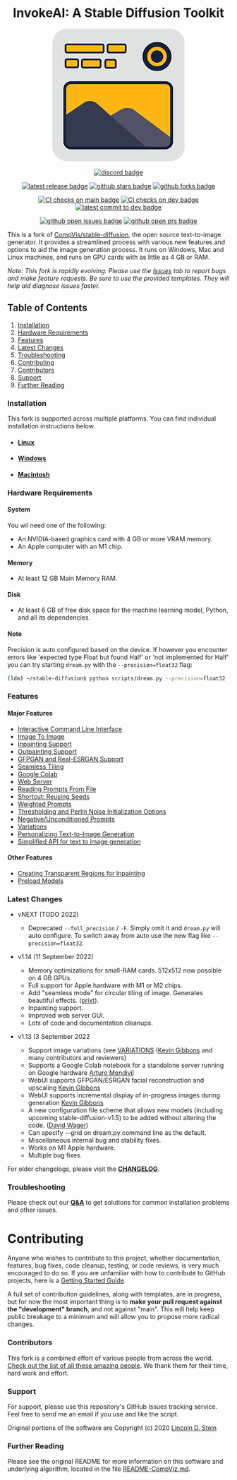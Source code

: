 <div align="center">

# InvokeAI: A Stable Diffusion Toolkit

![project logo](docs/assets/logo.png)

[![discord badge]][discord link]

[![latest release badge]][latest release link] [![github stars badge]][github stars link] [![github forks badge]][github forks link]

[![CI checks on main badge]][CI checks on main link] [![CI checks on dev badge]][CI checks on dev link] [![latest commit to dev badge]][latest commit to dev link]

[![github open issues badge]][github open issues link] [![github open prs badge]][github open prs link]

[CI checks on dev badge]: https://flat.badgen.net/github/checks/lstein/stable-diffusion/development?label=CI%20status%20on%20dev&cache=900&icon=github
[CI checks on dev link]: https://github.com/lstein/stable-diffusion/actions?query=branch%3Adevelopment
[CI checks on main badge]: https://flat.badgen.net/github/checks/lstein/stable-diffusion/main?label=CI%20status%20on%20main&cache=900&icon=github
[CI checks on main link]: https://github.com/lstein/stable-diffusion/actions/workflows/test-dream-conda.yml
[discord badge]: https://flat.badgen.net/discord/members/htRgbc7e?icon=discord
[discord link]: https://discord.gg/ZmtBAhwWhy
[github forks badge]: https://flat.badgen.net/github/forks/lstein/stable-diffusion?icon=github
[github forks link]: https://useful-forks.github.io/?repo=lstein%2Fstable-diffusion
[github open issues badge]: https://flat.badgen.net/github/open-issues/lstein/stable-diffusion?icon=github
[github open issues link]: https://github.com/lstein/stable-diffusion/issues?q=is%3Aissue+is%3Aopen
[github open prs badge]: https://flat.badgen.net/github/open-prs/lstein/stable-diffusion?icon=github
[github open prs link]: https://github.com/lstein/stable-diffusion/pulls?q=is%3Apr+is%3Aopen
[github stars badge]: https://flat.badgen.net/github/stars/lstein/stable-diffusion?icon=github
[github stars link]: https://github.com/lstein/stable-diffusion/stargazers
[latest commit to dev badge]: https://flat.badgen.net/github/last-commit/lstein/stable-diffusion/development?icon=github&color=yellow&label=last%20dev%20commit&cache=900
[latest commit to dev link]: https://github.com/lstein/stable-diffusion/commits/development
[latest release badge]: https://flat.badgen.net/github/release/lstein/stable-diffusion/development?icon=github
[latest release link]: https://github.com/lstein/stable-diffusion/releases
</div>

This is a fork of [CompVis/stable-diffusion](https://github.com/CompVis/stable-diffusion), the open
source text-to-image generator. It provides a streamlined process with various new features and
options to aid the image generation process. It runs on Windows, Mac and Linux machines, and runs on
GPU cards with as little as 4 GB or RAM.

_Note: This fork is rapidly evolving. Please use the
[Issues](https://github.com/lstein/stable-diffusion/issues) tab to report bugs and make feature
requests. Be sure to use the provided templates. They will help aid diagnose issues faster._

## Table of Contents

1. [Installation](#installation)
2. [Hardware Requirements](#hardware-requirements)
3. [Features](#features)
4. [Latest Changes](#latest-changes)
5. [Troubleshooting](#troubleshooting)
6. [Contributing](#contributing)
7. [Contributors](#contributors)
8. [Support](#support)
9. [Further Reading](#further-reading)

### Installation

This fork is supported across multiple platforms. You can find individual installation instructions
below.

- #### [Linux](docs/installation/INSTALL_LINUX.md)

- #### [Windows](docs/installation/INSTALL_WINDOWS.md)

- #### [Macintosh](docs/installation/INSTALL_MAC.md)

### Hardware Requirements

#### System

You wil need one of the following:

- An NVIDIA-based graphics card with 4 GB or more VRAM memory.
- An Apple computer with an M1 chip.

#### Memory

- At least 12 GB Main Memory RAM.

#### Disk

- At least 6 GB of free disk space for the machine learning model, Python, and all its dependencies.

#### Note

Precision is auto configured based on the device. If however you encounter
errors like 'expected type Float but found Half' or 'not implemented for Half'
you can try starting `dream.py` with the `--precision=float32` flag:

```bash
(ldm) ~/stable-diffusion$ python scripts/dream.py --precision=float32
```

### Features

#### Major Features

- [Interactive Command Line Interface](docs/features/CLI.md)
- [Image To Image](docs/features/IMG2IMG.md)
- [Inpainting Support](docs/features/INPAINTING.md)
- [Outpainting Support](docs/features/OUTPAINTING.md)
- [GFPGAN and Real-ESRGAN Support](docs/features/UPSCALE.md)
- [Seamless Tiling](docs/features/OTHER.md#seamless-tiling)
- [Google Colab](docs/features/OTHER.md#google-colab)
- [Web Server](docs/features/WEB.md)
- [Reading Prompts From File](docs/features/PROMPTS.md#reading-prompts-from-a-file)
- [Shortcut: Reusing Seeds](docs/features/OTHER.md#shortcuts-reusing-seeds)
- [Weighted Prompts](docs/features/PROMPTS.md#weighted-prompts)
- [Thresholding and Perlin Noise Initialization Options](/docs/features/OTHER.md#thresholding-and-perlin-noise-initialization-options)
- [Negative/Unconditioned Prompts](docs/features/PROMPTS.md#negative-and-unconditioned-prompts)
- [Variations](docs/features/VARIATIONS.md)
- [Personalizing Text-to-Image Generation](docs/features/TEXTUAL_INVERSION.md)
- [Simplified API for text to image generation](docs/features/OTHER.md#simplified-api)

#### Other Features

- [Creating Transparent Regions for Inpainting](docs/features/INPAINTING.md#creating-transparent-regions-for-inpainting)
- [Preload Models](docs/features/OTHER.md#preload-models)

### Latest Changes

- vNEXT (TODO 2022)

  - Deprecated `--full_precision` / `-F`. Simply omit it and `dream.py` will auto
    configure. To switch away from auto use the new flag like `--precision=float32`.

- v1.14 (11 September 2022)

  - Memory optimizations for small-RAM cards. 512x512 now possible on 4 GB GPUs.
  - Full support for Apple hardware with M1 or M2 chips.
  - Add "seamless mode" for circular tiling of image. Generates beautiful effects.
    ([prixt](https://github.com/prixt)).
  - Inpainting support.
  - Improved web server GUI.
  - Lots of code and documentation cleanups.

- v1.13 (3 September 2022

  - Support image variations (see [VARIATIONS](docs/features/VARIATIONS.md)
    ([Kevin Gibbons](https://github.com/bakkot) and many contributors and reviewers)
  - Supports a Google Colab notebook for a standalone server running on Google hardware
    [Arturo Mendivil](https://github.com/artmen1516)
  - WebUI supports GFPGAN/ESRGAN facial reconstruction and upscaling
    [Kevin Gibbons](https://github.com/bakkot)
  - WebUI supports incremental display of in-progress images during generation
    [Kevin Gibbons](https://github.com/bakkot)
  - A new configuration file scheme that allows new models (including upcoming
    stable-diffusion-v1.5) to be added without altering the code.
    ([David Wager](https://github.com/maddavid12))
  - Can specify --grid on dream.py command line as the default.
  - Miscellaneous internal bug and stability fixes.
  - Works on M1 Apple hardware.
  - Multiple bug fixes.

For older changelogs, please visit the **[CHANGELOG](docs/features/CHANGELOG.md)**.

### Troubleshooting

Please check out our **[Q&A](docs/help/TROUBLESHOOT.md)** to get solutions for common installation
problems and other issues.

# Contributing

Anyone who wishes to contribute to this project, whether documentation, features, bug fixes, code
cleanup, testing, or code reviews, is very much encouraged to do so. If you are unfamiliar with how
to contribute to GitHub projects, here is a
[Getting Started Guide](https://opensource.com/article/19/7/create-pull-request-github).

A full set of contribution guidelines, along with templates, are in progress, but for now the most
important thing is to **make your pull request against the "development" branch**, and not against
"main". This will help keep public breakage to a minimum and will allow you to propose more radical
changes.

### Contributors

This fork is a combined effort of various people from across the world.
[Check out the list of all these amazing people](docs/other/CONTRIBUTORS.md). We thank them for
their time, hard work and effort.

### Support

For support, please use this repository's GitHub Issues tracking service. Feel free to send me an
email if you use and like the script.

Original portions of the software are Copyright (c) 2020
[Lincoln D. Stein](https://github.com/lstein)

### Further Reading

Please see the original README for more information on this software and underlying algorithm,
located in the file [README-CompViz.md](docs/other/README-CompViz.md).
